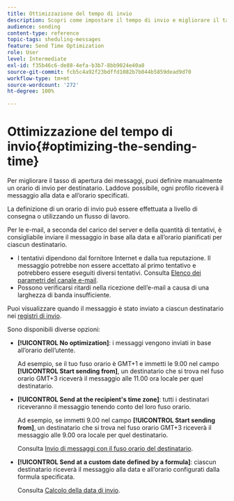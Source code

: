 ```yaml
---
title: Ottimizzazione del tempo di invio
description: Scopri come impostare il tempo di invio e migliorare il tasso di apertura dei messaggi.
audience: sending
content-type: reference
topic-tags: sheduling-messages
feature: Send Time Optimization
role: User
level: Intermediate
exl-id: f35b46c6-de88-4efa-b3b7-8bb9024e40a8
source-git-commit: fcb5c4a92f23bdffd1082b7b044b5859dead9d70
workflow-type: tm+mt
source-wordcount: '272'
ht-degree: 100%

---
```


# Ottimizzazione del tempo di invio{#optimizing-the-sending-time}

Per migliorare il tasso di apertura dei messaggi, puoi definire manualmente un orario di invio per destinatario. Laddove possibile, ogni profilo riceverà il messaggio alla data e all’orario specificati.

La definizione di un orario di invio può essere effettuata a livello di consegna o utilizzando un flusso di lavoro.

Per le e-mail, a seconda del carico del server e della quantità di tentativi, è consigliabile inviare il messaggio in base alla data e all’orario pianificati per ciascun destinatario.

* I tentativi dipendono dal fornitore Internet e dalla tua reputazione. Il messaggio potrebbe non essere accettato al primo tentativo e potrebbero essere eseguiti diversi tentativi. Consulta [Elenco dei parametri del canale e-mail](../../administration/using/configuring-email-channel.md).
* Possono verificarsi ritardi nella ricezione dell’e-mail a causa di una larghezza di banda insufficiente.

Puoi visualizzare quando il messaggio è stato inviato a ciascun destinatario nei [registri di invio](../../sending/using/monitoring-a-delivery.md#sending-logs).

Sono disponibili diverse opzioni:

* **[!UICONTROL No optimization]**: i messaggi vengono inviati in base all’orario dell’utente.

   Ad esempio, se il tuo fuso orario è GMT+1 e immetti le 9.00 nel campo **[!UICONTROL Start sending from]**, un destinatario che si trova nel fuso orario GMT+3 riceverà il messaggio alle 11.00 ora locale per quel destinatario.

* **[!UICONTROL Send at the recipient's time zone]**: tutti i destinatari riceveranno il messaggio tenendo conto del loro fuso orario.

   Ad esempio, se immetti 9.00 nel campo **[!UICONTROL Start sending from]**, un destinatario che si trova nel fuso orario GMT+3 riceverà il messaggio alle 9.00 ora locale per quel destinatario.

   Consulta [Invio di messaggi con il fuso orario del destinatario](../../sending/using/sending-messages-at-the-recipient-s-time-zone.md).

* **[!UICONTROL Send at a custom date defined by a formula]**: ciascun destinatario riceverà il messaggio alla data e all’orario configurati dalla formula specificata.

   Consulta [Calcolo della data di invio](../../sending/using/computing-the-sending-date.md).
